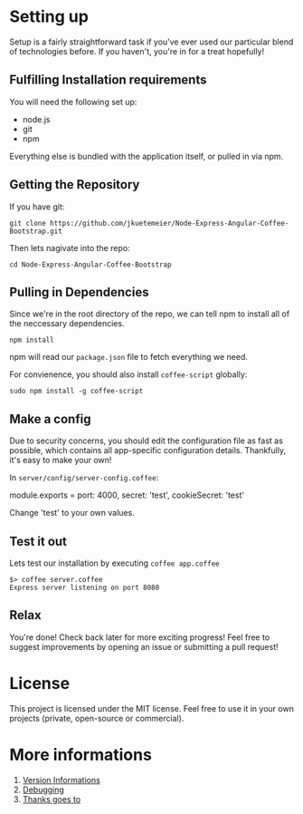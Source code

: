 # Setting up
Setup is a fairly straightforward task if you've ever used our particular blend of technologies before. If you haven't, you're in for a treat hopefully!

## Fulfilling Installation requirements
You will need the following set up:
* node.js
* git
* npm

Everything else is bundled with the application itself, or pulled in via npm.

## Getting the Repository
If you have git:

    git clone https://github.com/jkuetemeier/Node-Express-Angular-Coffee-Bootstrap.git

Then lets nagivate into the repo:

    cd Node-Express-Angular-Coffee-Bootstrap

## Pulling in Dependencies
Since we're in the root directory of the repo, we can tell npm to install all of the neccessary dependencies.

    npm install

npm will read our `package.json` file to fetch everything we need.

For convienence, you should also install `coffee-script` globally:

    sudo npm install -g coffee-script

## Make a config
Due to security concerns, you should edit the configuration file as fast as possible, which contains all app-specific configuration details.
Thankfully, it's easy to make your own!

In `server/config/server-config.coffee`:

module.exports =
    port: 4000,
    secret: 'test',
    cookieSecret: 'test'

Change 'test' to your own values.

## Test it out
Lets test our installation by executing `coffee app.coffee`

    $> coffee server.coffee
    Express server listening on port 8080

## Relax
You're done! Check back later for more exciting progress! Feel free to suggest improvements by opening an issue or submitting a pull request!

# License
This project is licensed under the MIT license. Feel free to use it in your own projects (private, open-source or commercial).


# More informations

1. [Version Informations](docs/version-informations.md)
2. [Debugging](docs/debugging.md)
3. [Thanks goes to](docs/thanks-goes-to.md)

